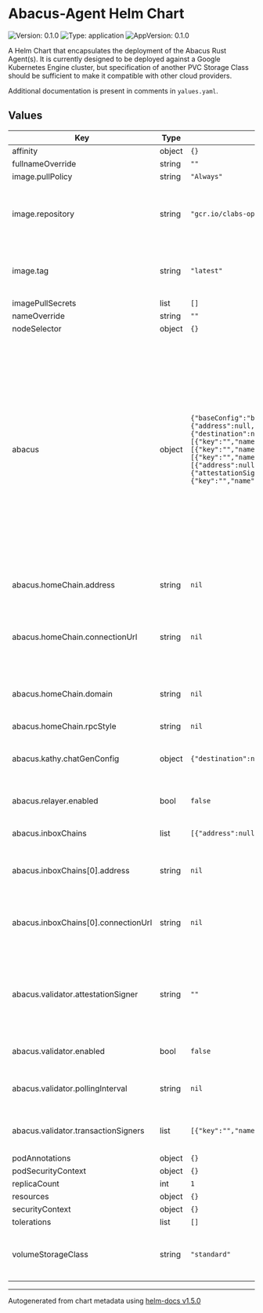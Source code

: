 # Abacus-Agent Helm Chart

![Version: 0.1.0](https://img.shields.io/badge/Version-0.1.0-informational?style=flat-square) ![Type: application](https://img.shields.io/badge/Type-application-informational?style=flat-square) ![AppVersion: 0.1.0](https://img.shields.io/badge/AppVersion-0.1.0-informational?style=flat-square)

A Helm Chart that encapsulates the deployment of the Abacus Rust Agent(s). It is currently designed to be deployed against a Google Kubernetes Engine cluster, but specification of another PVC Storage Class should be sufficient to make it compatible with other cloud providers.

Additional documentation is present in comments in `yalues.yaml`.

## Values

| Key | Type | Default | Description |
|-----|------|---------|-------------|
| affinity | object | `{}` |  |
| fullnameOverride | string | `""` |  |
| image.pullPolicy | string | `"Always"` |  |
| image.repository | string | `"gcr.io/clabs-optics/optics-agent"` | Main repository for Abacus Agent binaries, provided by cLabs |
| image.tag | string | `"latest"` | Overrides the image tag whose default is the chart appVersion. |
| imagePullSecrets | list | `[]` |  |
| nameOverride | string | `""` |  |
| nodeSelector | object | `{}` |  |
| abacus | object | `{"baseConfig":"base.json","homeChain":{"address":null,"connectionType":null,"connectionUrl":null,"domain":null,"name":"goerli","rpcStyle":null},"kathy":{"chatGenConfig":{"destination":null,"message":null,"recipient":null,"type":null},"enabled":false,"messageInterval":null,"transactionSigners":[{"key":"","name":"goerli"},{"key":"","name":"alfajores"}]},"processor":{"enabled":false,"pollingInterval":null,"transactionSigners":[{"key":"","name":"goerli"},{"key":"","name":"alfajores"}]},"relayer":{"enabled":false,"pollingInterval":null,"transactionSigners":[{"key":"","name":"goerli"},{"key":"","name":"alfajores"}]},"inboxChains":[{"address":null,"connectionType":null,"connectionUrl":null,"domain":null,"name":"alfajores","rpcStyle":null}],"runEnv":"default","validator":{"attestationSigner":"","enabled":false,"pollingInterval":null,"transactionSigners":[{"key":"","name":"goerli"},{"key":"","name":"alfajores"}],"updatePause":null}}` | Abacus Overrides By Default, Abacus Agents load the config baked into the Docker Image Pass values here in order to override the values in the config Note: For successful operation, one _must_ pass signer keys as       they are not baked into the image for security reasons.  |
| abacus.homeChain.address | string | `nil` | The contract address for the home contract |
| abacus.homeChain.connectionUrl | string | `nil` | Connection string pointing to an RPC endpoint for the home chain  |
| abacus.homeChain.domain | string | `nil` | The hard-coded domain corresponding to this blockchain |
| abacus.homeChain.rpcStyle | string | `nil` | RPC Style |
| abacus.kathy.chatGenConfig | object | `{"destination":null,"message":null,"recipient":null,"type":null}` | Configuration for Kathy's message generation code |
| abacus.relayer.enabled | bool | `false` | Enables or disables the relayer |
| abacus.inboxChains | list | `[{"address":null,"connectionType":null,"connectionUrl":null,"domain":null,"name":"alfajores","rpcStyle":null}]` | Replica chain overrides, a sequence |
| abacus.inboxChains[0].address | string | `nil` | The contract address for the replica contract |
| abacus.inboxChains[0].connectionUrl | string | `nil` | Connection string pointing to an RPC endpoint for the replica chain |
| abacus.validator.attestationSigner | string | `""` | Specialized key used by validator and watcher used to sign attestations, separate from validator.keys |
| abacus.validator.enabled | bool | `false` | Enables or disables the validator |
| abacus.validator.pollingInterval | string | `nil` | How long to wait between checking for updates |
| abacus.validator.transactionSigners | list | `[{"key":"","name":"goerli"},{"key":"","name":"alfajores"}]` | Trnsaction Signing keys for home and replica(s) |
| podAnnotations | object | `{}` |  |
| podSecurityContext | object | `{}` |  |
| replicaCount | int | `1` |  |
| resources | object | `{}` |  |
| securityContext | object | `{}` |  |
| tolerations | list | `[]` |  |
| volumeStorageClass | string | `"standard"` | Default to standard storageclass provided by GKE |

----------------------------------------------
Autogenerated from chart metadata using [helm-docs v1.5.0](https://github.com/norwoodj/helm-docs/releases/v1.5.0)
